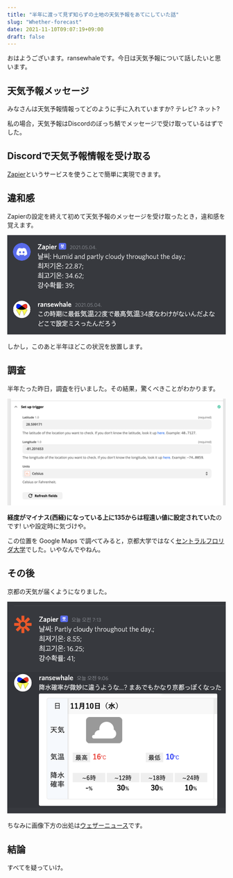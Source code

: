 ```yaml
---
title: "半年に渡って見ず知らずの土地の天気予報をあてにしていた話"
slug: "Whether-forecast"
date: 2021-11-10T09:07:19+09:00
draft: false
---
```

おはようございます。ransewhaleです。今日は天気予報について話したいと思います。


## 天気予報メッセージ

みなさんは天気予報情報ってどのように手に入れていますか? テレビ? ネット?

私の場合，天気予報はDiscordのぼっち鯖でメッセージで受け取っているはずでした。

## Discordで天気予報情報を受け取る

[Zapier](https://zapier.com)というサービスを使うことで簡単に実現できます。

## 違和感

Zapierの設定を終えて初めて天気予報のメッセージを受け取ったとき，違和感を覚えます。

![常識ではありえない天気予報を受け取る。](/images/20211110/1.png)

しかし，このあと半年ほどこの状況を放置します。

## 調査

半年たった昨日，調査を行いました。その結果，驚くべきことがわかります。

![緯度と経度の設定(現在は修正済み)。](/images/20211110/2.png)

**経度がマイナス(西経)になっている上に135からは程遠い値に設定されていた**のです! いや設定時に気づけや。

この位置を Google Maps で調べてみると，京都大学ではなく[セントラルフロリダ大学](https://goo.gl/maps/RkkRiPvMZ6t5Japq7)でした。いやなんでやねん。

## その後

京都の天気が届くようになりました。

![今朝届いた京都の天気予報](/images/20211110/3.png)

ちなみに画像下方の出処は[ウェザーニュース](https://weathernews.jp/onebox/tenki/kyoto/26104/)です。

## 結論

すべてを疑っていけ。